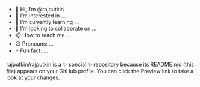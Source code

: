 - 👋 Hi, I’m @rajputkin
- 👀 I’m interested in ...
- 🌱 I’m currently learning ...
- 💞️ I’m looking to collaborate on ...
- 📫 How to reach me ...
- 😄 Pronouns: ...
- ⚡ Fun fact: ...


rajputkin/rajputkin is a ✨ special ✨ repository because its README.md (this file) appears on your GitHub profile.
You can click the Preview link to take a look at your changes.

